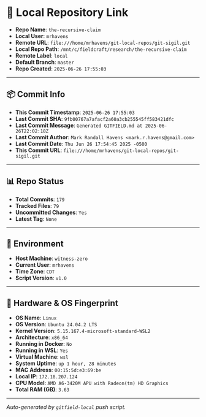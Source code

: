 # 🔗 Local Repository Link

- **Repo Name**: `the-recursive-claim`
- **Local User**: `mrhavens`
- **Remote URL**: `file:///home/mrhavens/git-local-repos/git-sigil.git`
- **Local Repo Path**: `/mnt/c/fieldcraft/research/the-recursive-claim`
- **Remote Label**: `local`
- **Default Branch**: `master`
- **Repo Created**: `2025-06-26 17:55:03`

---

## 📦 Commit Info

- **This Commit Timestamp**: `2025-06-26 17:55:03`
- **Last Commit SHA**: `9fb00767a7afacf2a60a3cb255545ff583421dfc`
- **Last Commit Message**: `Generated GITFIELD.md at 2025-06-26T22:02:18Z`
- **Last Commit Author**: `Mark Randall Havens <mark.r.havens@gmail.com>`
- **Last Commit Date**: `Thu Jun 26 17:54:45 2025 -0500`
- **This Commit URL**: `file:///home/mrhavens/git-local-repos/git-sigil.git`

---

## 📊 Repo Status

- **Total Commits**: `179`
- **Tracked Files**: `79`
- **Uncommitted Changes**: `Yes`
- **Latest Tag**: `None`

---

## 🧭 Environment

- **Host Machine**: `witness-zero`
- **Current User**: `mrhavens`
- **Time Zone**: `CDT`
- **Script Version**: `v1.0`

---

## 🧬 Hardware & OS Fingerprint

- **OS Name**: `Linux`
- **OS Version**: `Ubuntu 24.04.2 LTS`
- **Kernel Version**: `5.15.167.4-microsoft-standard-WSL2`
- **Architecture**: `x86_64`
- **Running in Docker**: `No`
- **Running in WSL**: `Yes`
- **Virtual Machine**: `wsl`
- **System Uptime**: `up 1 hour, 28 minutes`
- **MAC Address**: `00:15:5d:e3:69:be`
- **Local IP**: `172.18.207.124`
- **CPU Model**: `AMD A6-3420M APU with Radeon(tm) HD Graphics`
- **Total RAM (GB)**: `3.63`

---

_Auto-generated by `gitfield-local` push script._
